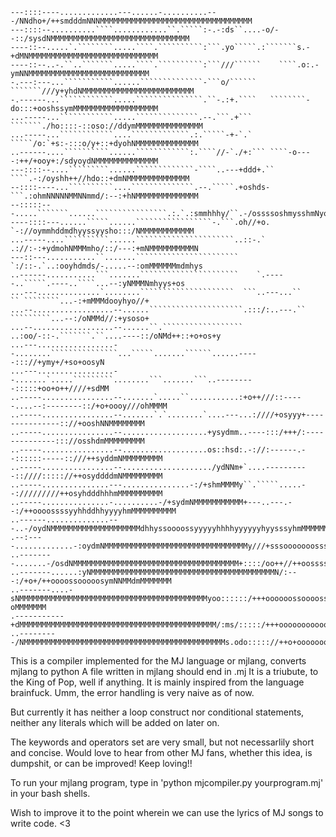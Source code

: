 ```
---::::----.............---......-..........---/NNdho+/++smdddmNNNMMMMMMMMMMMMMMMMMMMMMMMMMMMMMMMMMM
---::::--..........````............``.`````:-.-:ds``....-o/--::/sysdNMMMMMMMMMMMMMMMMMMMMMMMMMMMMMMM
----::--.....`.````````.....````.``````````:```.yo`````.:```````s.-+dMNMMMMMMMMMMMMMMMMMMMMMMMMMMMMM
----::--..-.``..```````.....````.``````````:```///``````    ````.o:.-ymNNMMMMMMMMMMMMMMMMMMMMMMMMMMM
-.---:---...```````````......``````````````-```o/``````    ```````///y+yhdNMMMMMMMMMMMMMMMMMMMMMMMMM
-.------...````````````.....```````````````.``-.:+.````   ````````-do:::+ooshssymMMMMMMMMMMMMMMMMMMM
...-----...````````````.....``````````````.--.```.+```   ```````./ho::::-::oso://ddymMMMMMMMMMMMMMMM
...-----...````````````....`````````````.:.`````-+-`.`    `````/o:`+s:-:::o/y+::+dyohNMMMMMMMMMMMMMM
..------....``````````......````````````:.````//-`./+:``` ````-o----:++/+ooy+:/sdyoydNMMMMMMMMMMMMMM
---::::--....`````````......`````````````-````..---+ddd+.`` ````.-:/oyshh++//hdo::+dmNMMMMMMMMMMMMMM
--::::----...``````````....``````````````.--.`````.+oshds-```.:ohmNNNNNMMNNmmd/:--:+hNMMMMMMMMMMMMMM
--:::::---.....```````......````````````````.:.`.:smmhhhy/``.-/ossssoshmysshmNyo/:+ss/dMMMMMMMMMMMMM
----::::---......`````......`````````````````-.```.oh//+o. `-://oymmhddmdhyyssyysho:::/NMMMMMMMMMMMM
...-----....``````````......``````````````````````..::-.` .://:-:+ydmohNMMMmho/::/---:+mNMMMMMMMMMMN
---::---...........``.......```````````````````````      `:/::-.`..:ooyhdmds/-.....--:omMMMMMMmdmhys
..------...........```.......``````````````````````    `.-----..`````.----..````...--:yNMMMNmhyys+os
...---..............`........`````````````````````  ```..---...``    `` ````````...-:+mMMMdooyhyo//+
...--..................--......`````````````````````.:::/:..---.``   `````````...--:/oNMMd//:+ysoso+
...--..................--......``.`````````````````` ..:oo/-::-.```````.``....----::/oNMd++::+o+os+y
...---.................--........```````````````...`````.......``````......-----::://+ymy+/+so+oosyN
...---.................--.......`.....`````````........```.......```..---------:::::+oo+o++////+sdMM
..-----................--.......`.....``...........:+o++///::-----....--:--------::/+o+oooy///ohMMMM
..-----................--.......`.`........`....---...:////+osyyy+---------------:://+ooshNNMMMMMMMM
..-----................--...................+ysydmm..----:::/+++/:--------------::://osshdmMMMMMMMMM
..-----................--...................os::hsd:.-://:------.--::::::-----::///++syddmNMMMMMMMMM
..-----................--..................../ydNNm+`....----------::////::::://++osyddddmNMMMMMMMMM
..-----...............---...............-:/+shmMMMMy``.`````.....--://///////++osyhdddhhhmMMMMMMMMMM
..-----...............-..........-/+sydmNMMMMMMMMMMM+---..---.--:/++oooossssyyhhddhhyyyyhmMMMMMMMMMM
..------..............---..-/oydNMMMMMMMMMMMMMMMMMMMMdhhyssoooossyyyyyhhhhyyyyyyhyysssyhmMMMMMMMMMMM
.--:----.............-:oydmNMMMMMMMMMMMMMMMMMMMMMMMMMMMMMMMMy///+sssooooooossssssoooosmMNMMMMMMMMMMM
..--------.......-/osdNMMMMMMMMMMMMMMMMMMMMMMMMMMMMMMMMMMMMM+::::/oo++//++oossssooooohMNNNNmMMMMMMMM
..-------......:yNMMMMMMMMMMMMMMMMMMMMMMMMMMMMMMMMMMMMMMMMMN/:---:/+o+/++oooossooooosymNNMMdmMMMMMMM
..-------....-sNMMMMMMMMMMMMMMMMMMMMMMMMMMMMMMMMMMMMMMMMMMyoo::::::/+++oooooossoooossyhhdd:-oMMMMMMM
.-----------+dMMMMMMMMMMMMMMMMMMMMMMMMMMMMMMMMMMMMMMMMMMMM/:ms/:::::/+++ooooooooooossyhhhy-:hMMMMMMM
..---------/NMMMMMMMMMMMMMMMMMMMMMMMMMMMMMMMMMMMMMMMMMMMMMs.odo::::://++o+oooooooossyyhhy/:/hNMMMMMM
```
This is a compiler implemented for the MJ language or mjlang, converts mjlang to python
A file written in mjlang should end in .mj
It is a triubute, to the King of Pop, well if anything.
It is mainly inspired from the language brainfuck.
Umm, the error handling is very naive as of now.

But currently it has neither a loop construct nor conditional
statements, neither any literals which will be added on later on.

The keywords and operators set are very small, but not necessarlily
short and concise.
Would love to hear from other MJ fans, whether this idea, is dumpshit, or can be improved!
Keep loving!! 

To run your mjlang program, type in 'python mjcompiler.py yourprogram.mj' in your bash shells.

Wish to improve it to the point wherein we can use the lyrics of MJ songs to write code. <3

